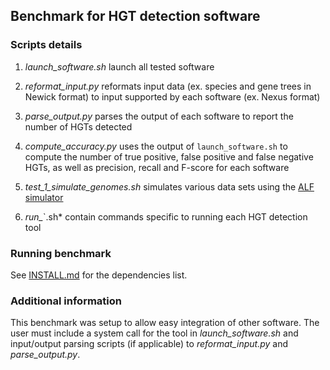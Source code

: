## Benchmark for HGT detection software

### Scripts details

1. *launch_software.sh*
   launch all tested software

2. *reformat_input.py*
   reformats input data (ex. species and gene trees in Newick format)
   to input supported by each software (ex. Nexus format)

3. *parse_output.py*
   parses the output of each software to report the number of HGTs detected

4. *compute_accuracy.py*
   uses the output of ```launch_software.sh``` to compute the number of
   true positive, false positive and false negative HGTs, as well as
   precision, recall and F-score for each software

5. *test_1_simulate_genomes.sh*
   simulates various data sets using the [ALF simulator](http://mbe.oxfordjournals.org/content/early/2011/12/07/molbev.msr268)

6. *run_*`.sh*
   contain commands specific to running each HGT detection tool

### Running benchmark

See [INSTALL.md](https://github.com/biocore/WGS-HGT/blob/master/benchmark/INSTALL.md)
for the dependencies list.

### Additional information

This benchmark was setup to allow easy integration of other
software. The user must include a system call for the tool
in *launch_software.sh* and input/output parsing scripts
(if applicable) to *reformat_input.py* and *parse_output.py*.